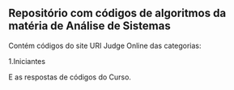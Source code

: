 ## Repositório com códigos de algoritmos da matéria de Análise de Sistemas

Contém códigos do site URI Judge Online das categorias:

1.Iniciantes

E as respostas de códigos do Curso.

